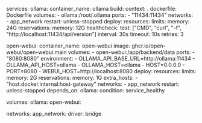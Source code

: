 services:
  ollama:
    container_name: ollama
    build: 
      context: .
      dockerfile: Dockerfile
    volumes:
      - ollama:/root/.ollama
    ports:
      - "11434:11434"
    networks:
      - app_network
    restart: unless-stopped
    deploy:
      resources:
        limits:
          memory: 24G
        reservations:
          memory: 12G
    healthcheck:
      test: ["CMD", "curl", "-f", "http://localhost:11434/api/version"]
      interval: 30s
      timeout: 10s
      retries: 3

  open-webui:
    container_name: open-webui
    image: ghcr.io/open-webui/open-webui:main
    volumes:
      - open-webui:/app/backend/data
    ports:
      - "8080:8080"
    environment:
      - OLLAMA_API_BASE_URL=http://ollama:11434
      - OLLAMA_API_HOST=ollama
      - OLLAMA_HOST=ollama
      - HOST=0.0.0.0
      - PORT=8080
      - WEBUI_HOST=http://localhost:8080
    deploy:
      resources:
        limits:
          memory: 2G
        reservations:
          memory: 1G
    extra_hosts:
      - "host.docker.internal:host-gateway"
    networks:
      - app_network
    restart: unless-stopped
    depends_on:
      ollama:
        condition: service_healthy

volumes:
  ollama:
  open-webui:

networks:
  app_network:
    driver: bridge